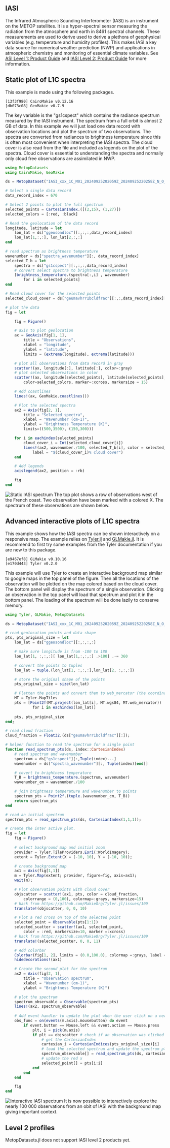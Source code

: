 ## IASI

The Infrared Atmospheric Sounding Interferometer (IASI) is an instrument on the METOP satellites. It is a hyper-spectral sensor measuring the radiation from the atmosphere and earth in 8461 spectral channels. These measurements are used to derive used to derive a plethora of geophysical variables (e.g. temperature and humidity profiles). This makes IASI a key data source for numerical weather prediction (NWP) and applications in atmospheric chemistry and monitoring of essential climate variables.
See [ASI Level 1: Product Guide](https://user.eumetsat.int/s3/eup-strapi-media/pdf_iasi_pg_487c765315.pdf) and [IASI Level 2: Product Guide](https://user.eumetsat.int/s3/eup-strapi-media/IASI_Level_2_Product_Guide_8f61a2369f.pdf) for more information.


## Static plot of L1C spectra
This example is made using the following packages.
```
[13f3f980] CairoMakie v0.12.16
[db073c08] GeoMakie v0.7.9
```

The key variable is the "gs1cspect" which contains the radiance spectrum measured by the IASI instrument. The spectrum from a full orbit is almost 2 GB of data. In this example we will just load one data record with observation locations and plot the spectrum of two observations. The spectra are converted from radiances to brightness temperature since this is often most convenient when interpreting the IASI spectra. The cloud cover is also read from the file and included as legends on the plot of the spectra. Cloud cover is essential to understanding the spectra and normally only cloud free observations are assimilated in NWP.  

```julia
using MetopDatasets
using CairoMakie, GeoMakie

ds = MetopDataset("IASI_xxx_1C_M01_20240925202059Z_20240925220258Z_N_O_20240925211316Z.nat");

# Select a single data record
data_record_index = 670

# Select 2 points to plot the full spectrum 
selected_points = CartesianIndex.([(2,15), (1,27)])
selected_colors = [:red, :black]

# Read the geolocation of the data record
longitude, latitude = let 
    lon_lat = ds["ggeosondloc"][:,:,:,data_record_index]
    lon_lat[1,:,:], lon_lat[2,:,:]
end

# read spectrum as brightness temperature
wavenumber = ds["spectra_wavenumber"][:, data_record_index]
selected_T_b = let 
    spectra = ds["gs1cspect"][:,:,:,data_record_index]
    # convert select spectra to brightness temperature
    [brightness_temperature.(spectra[:,i] , wavenumber) 
        for i in selected_points]
end

# Read cloud cover for the selected points
selected_cloud_cover = ds["geumavhrr1bcldfrac"][:,:,data_record_index][selected_points]

# plot the data
fig = let

    fig = Figure()

    # axis to plot geolocation
    ax = GeoAxis(fig[1, 1],
        title = "Observations",
        xlabel = "longitude",
        ylabel = "latitude",
        limits = (extrema(longitude), extrema(latitude)))

    # plot all observations from data record in gray
    scatter!(ax, longitude[:], latitude[:], color=:gray)
    # plot selected observations in color
    scatter!(ax, longitude[selected_points], latitude[selected_points], 
        color=selected_colors, marker=:xcross, markersize = 15)

    # Add coastlines
    lines!(ax, GeoMakie.coastlines()) 

    # Plot the selected spectra
    ax2 = Axis(fig[2, 1],
        title = "Selected spectra",
        xlabel = "Wavenumber (cm-1)",
        ylabel = "Brightness Temperature (K)",
        limits=((500,3500), (150,300)))

    for i in eachindex(selected_points)
        cloud_cover_i = Int(selected_cloud_cover[i])
        lines!(ax2, wavenumber./100, selected_T_b[i], color = selected_colors[i],
            label = "$(cloud_cover_i)% cloud cover")
    end

    # Add legends
    axislegend(ax2, position = :rb)

    fig
end
```
![Static IASI spectrum](static_IASI.png)
The top plot shows a row of observations west of the French coast. Two observation have been marked with a colored X. The spectrum of these observations are shown below.



## Advanced interactive plots of L1C spectra
This example shows how the IASI spectra can be shown interactively on a responsive map. The example relies on [Tyler.jl](https://makieorg.github.io/Tyler.jl/v0.2.0/) and [GLMakie.jl](https://docs.makie.org/stable/explanations/backends/glmakie#glmakie). It is recommend to first try some examples from the Tyler documentation if you are new to this package. 
```
[e9467ef8] GLMakie v0.10.16
[e170d443] Tyler v0.2.0
```
This example will use Tyler to create an interactive background map similar to google maps in the top panel of the figure. Then all the locations of the observation will be plotted on the map colored based on the cloud cover. The bottom panel will display the spectrum of a single observation. Clicking an observation in the top panel will load that spectrum and plot it in the bottom panel. The loading of the spectrum will be done lazily to conserve memory.
```julia
using Tyler, GLMakie, MetopDatasets

ds = MetopDataset("IASI_xxx_1C_M01_20240925202059Z_20240925220258Z_N_O_20240925211316Z.nat");

# read geolocation points and data shape
pts, pts_original_size = let
    lon_lat = ds["ggeosondloc"][:,:,:,:]

    # make sure longitude is from -180 to 180
    lon_lat[1, :,:,:][ lon_lat[1,:,:,:] .>180] .-= 360

    # convert the points to tuples
    lon_lat = tuple.(lon_lat[1, :,:,:],lon_lat[2, :,:,:])

    # store the original shape of the points
    pts_original_size = size(lon_lat)

    # Flatten the points and convert them to web_mercator (the coordinate system used by Tyler)
    MT = Tyler.MapTiles
    pts = [Point2f(MT.project(lon_lat[i], MT.wgs84, MT.web_mercator)) 
            for i in eachindex(lon_lat)]
    
    pts, pts_original_size
end;

# read cloud fraction
cloud_fraction = Float32.(ds["geumavhrr1bcldfrac"][:]);

# helper function to read the spectrum for a single point
function read_spectrum_pts(ds, index::CartesianIndex)
    # read spectrum and wavenumber
    spectrum = ds["gs1cspect"][:,Tuple(index)...]
    wavenumber = ds["spectra_wavenumber"][:, Tuple(index)[end]]

    # covert to brightness temperature
    T_B = brightness_temperature.(spectrum, wavenumber)
    wavenumber_cm = wavenumber./100

    # join brightness temperature and wavenumber to points
    spectrum_pts = Point2f.(tuple.(wavenumber_cm, T_B))
    return spectrum_pts
end

# read an initial spectrum
spectrum_pts = read_spectrum_pts(ds, CartesianIndex(1,1,1));

# create the inter active plot.
fig = let
    fig = Figure()
    
    # select background map and initial zoom
    provider = Tyler.TileProviders.Esri(:WorldImagery);
    extent = Tyler.Extent(X = (-10, 10), Y = (-10, 10));

    # create background map
    ax1 = Axis(fig[1,1])
    m = Tyler.Map(extent; provider, figure=fig, axis=ax1);
    wait(m);

    # Plot observation points with cloud cover
    objscatter = scatter!(ax1, pts, color = cloud_fraction, 
        colorrange = (0,100), colormap=:grays, markersize=15)
    # hack from https://github.com/MakieOrg/Tyler.jl/issues/109
    translate!(objscatter, 0, 0, 10) 

    # Plot a red cross on top of the selected point
    selected_point = Observable(pts[1:1])
    selected_scatter = scatter!(ax1, selected_point, 
        color = :red, markersize=10, marker =:xcross)
    # hack from https://github.com/MakieOrg/Tyler.jl/issues/109
    translate!(selected_scatter, 0, 0, 11)

    # Add colorbar
    Colorbar(fig[1, 2], limits = (0.0,100.0), colormap =:grays, label = "Cloud Fraction")
    hidedecorations!(ax1)

    # Create the second plot for the spectrum
    ax2 = Axis(fig[2, 1],
        title = "Observation spectrum",
        xlabel = "Wavenumber (cm-1)",
        ylabel = "Brightness Temperature (K)")

    # plot the spectrum
    spectrum_observable = Observable(spectrum_pts)
    lines!(ax2, spectrum_observable)
    
    # Add event handler to update the plot when the user click on a new observation 
    obs_func = on(events(m.axis).mousebutton) do event
        if event.button == Mouse.left && event.action == Mouse.press
            plt, i = pick(m.axis)
            if plt == objscatter # check if an observation was clicked
                # get the CartesianIndex
                cartesian_i = CartesianIndices(pts_original_size)[i]
                # load the selected spectrum and update the spectrum plot
                spectrum_observable[] = read_spectrum_pts(ds, cartesian_i)
                # update the red x
                selected_point[] = pts[i:i]
            end
        end
    end

    fig
end
```
![Interactive IASI spectrum](interactive_IASI.png)
It is now possible to interactively explore the nearly 100 000 observations from an obit of IASI with the background map giving important context. 

## Level 2 profiles
MetopDatasets.jl does not support IASI level 2 products yet.
